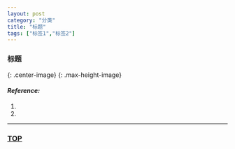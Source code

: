 ```yaml
---
layout: post
category: "分类"
title: "标题"
tags: ["标签1","标签2"]
---
```


<a name="top"></a>
### 标题  


![](){: .center-image}
![](){: .max-height-image}


#### *Reference:*  

1. []()  
2. []()  


- - - 

### [TOP](#top)
